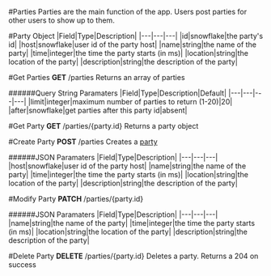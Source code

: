 #Parties
Parties are the main function of the app. Users post parties for other users to show up to them.

#Party Object
|Field|Type|Description|
|---|---|---|
|id|snowflake|the party's id|
|host|snowflake|user id of the party host|
|name|string|the name of the party|
|time|integer|the time the party starts (in ms)|
|location|string|the location of the party|
|description|string|the description of the party|

#Get Parties
**GET** /parties
Returns an array of parties

######Query String Paramaters
|Field|Type|Description|Default|
|---|---|---|---|
|limit|integer|maximum number of parties to return (1-20)|20|
|after|snowflake|get parties after this party id|absent|

#Get Party
**GET** /parties/{party.id}
Returns a party object

#Create Party
**POST** /parties
Creates a [party](party.md)

######JSON Paramaters
|Field|Type|Description|
|---|---|---|
|host|snowflake|user id of the party host|
|name|string|the name of the party|
|time|integer|the time the party starts (in ms)|
|location|string|the location of the party|
|description|string|the description of the party|

#Modify Party
**PATCH** /parties/{party.id}

######JSON Paramaters
|Field|Type|Description|
|---|---|---|
|name|string|the name of the party|
|time|integer|the time the party starts (in ms)|
|location|string|the location of the party|
|description|string|the description of the party|

#Delete Party
**DELETE** /parties/{party.id}
Deletes a party. Returns a 204 on success

